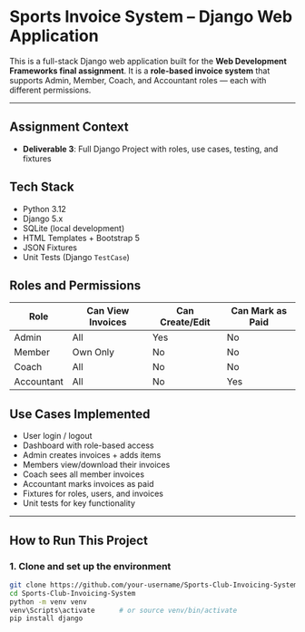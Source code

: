 # Sports Invoice System – Django Web Application

This is a full-stack Django web application built for the **Web Development Frameworks final assignment**. It is a **role-based invoice system** that supports Admin, Member, Coach, and Accountant roles — each with different permissions.

---

## Assignment Context

- **Deliverable 3**: Full Django Project with roles, use cases, testing, and fixtures



## Tech Stack

- Python 3.12
- Django 5.x
- SQLite (local development)
- HTML Templates + Bootstrap 5
- JSON Fixtures
- Unit Tests (Django `TestCase`)



## Roles and Permissions

| Role        | Can View Invoices | Can Create/Edit | Can Mark as Paid |
|-------------|-------------------|------------------|------------------|
| Admin       | All               |  Yes             | No            |
| Member      | Own Only          |  No              | No            |
| Coach       | All               | No               | No            |
| Accountant  | All               | No               | Yes           |



## Use Cases Implemented

- User login / logout
- Dashboard with role-based access
- Admin creates invoices + adds items
- Members view/download their invoices
- Coach sees all member invoices
- Accountant marks invoices as paid
- Fixtures for roles, users, and invoices
- Unit tests for key functionality

---

## How to Run This Project

### 1. Clone and set up the environment

```bash
git clone https://github.com/your-username/Sports-Club-Invoicing-System.git
cd Sports-Club-Invoicing-System
python -m venv venv
venv\Scripts\activate      # or source venv/bin/activate
pip install django
